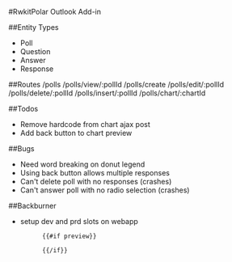 #RwkitPolar Outlook Add-in

##Entity Types
- Poll
- Question
- Answer
- Response

##Routes
/polls
/polls/view/:pollId
/polls/create
/polls/edit/:pollId
/polls/delete/:pollId
/polls/insert/:pollId
/polls/chart/:chartId

##Todos
- Remove hardcode from chart ajax post
- Add back button to chart preview

##Bugs
- Need word breaking on donut legend
- Using back button allows multiple responses
- Can't delete poll with no responses (crashes)
- Can't answer poll with no radio selection (crashes)

##Backburner
- setup dev and prd slots on webapp



            {{#if preview}}
                    
            {{/if}}